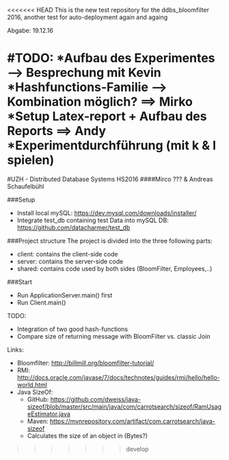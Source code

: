 <<<<<<< HEAD
This is the new test repository for the ddbs_bloomfilter 2016, another test for auto-deployment again and againg


Abgabe: 19.12.16



#TODO:
*Aufbau des Experimentes --> Besprechung mit Kevin
*Hashfunctions-Familie --> Kombination möglich? ==> Mirko
*Setup Latex-report + Aufbau des Reports ==> Andy
*Experimentdurchführung (mit k & l spielen)
=======
#UZH - Distributed Database Systems HS2016
####Mirco ??? & Andreas Schaufelbühl


###Setup
* Install local mySQL: https://dev.mysql.com/downloads/installer/
* Integrate test_db containing test Data into mySQL DB: https://github.com/datacharmer/test_db

###Project structure
The project is divided into the three following parts:
* client: contains the client-side code
* server: contains the server-side code
* shared: contains code used by both sides (BloomFilter, Employees,..)


###Start
* Run ApplicationServer.main() first
* Run Client.main()

TODO:
* Integration of two good hash-functions
* Compare size of returning message with BloomFilter vs. classic Join

Links:
* Bloomfilter: http://billmill.org/bloomfilter-tutorial/
* RMI: http://docs.oracle.com/javase/7/docs/technotes/guides/rmi/hello/hello-world.html
* Java SizeOf:
    * GitHub: https://github.com/dweiss/java-sizeof/blob/master/src/main/java/com/carrotsearch/sizeof/RamUsageEstimator.java
    * Maven: https://mvnrepository.com/artifact/com.carrotsearch/java-sizeof
    * Calculates the size of an object in (Bytes?)


>>>>>>> develop

